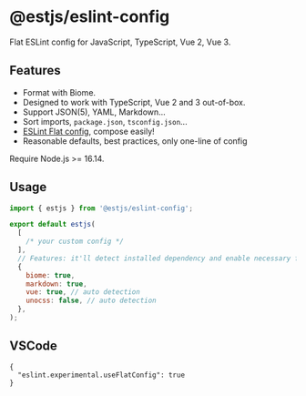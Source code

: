 # @estjs/eslint-config

Flat ESLint config for JavaScript, TypeScript, Vue 2, Vue 3.

## Features

- Format with Biome.
- Designed to work with TypeScript, Vue 2 and 3 out-of-box.
- Support JSON(5), YAML, Markdown...
- Sort imports, `package.json`, `tsconfig.json`...
- [ESLint Flat config](https://eslint.org/docs/latest/use/configure/configuration-files-new), compose easily!
- Reasonable defaults, best practices, only one-line of config


Require Node.js >= 16.14.

## Usage

```js
import { estjs } from '@estjs/eslint-config';

export default estjs(
  [
    /* your custom config */
  ],
  // Features: it'll detect installed dependency and enable necessary features automatically
  {
    biome: true,
    markdown: true,
    vue: true, // auto detection
    unocss: false, // auto detection
  },
);
```



## VSCode

```jsonc
{
  "eslint.experimental.useFlatConfig": true
}
```

